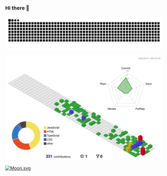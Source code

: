 ### Hi there 👋

<picture>
  <source media="(prefers-color-scheme: dark)" srcset="https://raw.githubusercontent.com/benjii66/benjii66/output/github-contribution-grid-snake-dark.svg">
  <img alt="github contribution grid snake animation" src="https://raw.githubusercontent.com/benjii66/benjii66/output/github-contribution-grid-snake.svg">
</picture>  

![contributions](./profile-3d-contrib/profile-gitblock.svg)

<!-- [![KnlnKS's LeetCode stats](https://leetcode-stats-six.vercel.app/?username=benjii66)](https://github.com/KnlnKS/leetcode-stats) -->
[![Moon.svg](https://moon-svg.minung.dev/moon.svg?theme=ray)](https://moon-svg.minung.dev)

<!--
**benjii66/benjii66** is a ✨ _special_ ✨ repository because its `README.md` (this file) appears on your GitHub profile.

Here are some ideas to get you started:

- 🔭 I’m currently working on ...
- 🌱 I’m currently learning ...
- 👯 I’m looking to collaborate on ...
- 🤔 I’m looking for help with ...
- 💬 Ask me about ...
- 📫 How to reach me: ...
- 😄 Pronouns: ...
- ⚡ Fun fact: ...
-->
